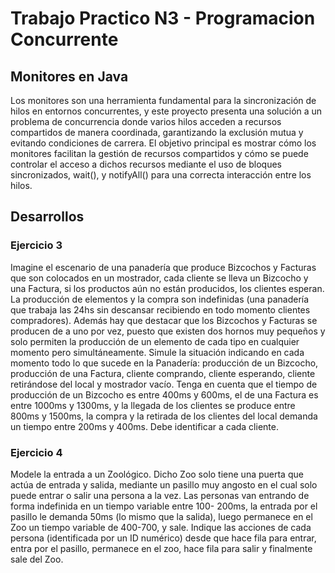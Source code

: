 # Trabajo Practico N3 - Programacion Concurrente
## Monitores en Java
Los monitores son una herramienta fundamental para la sincronización de hilos en entornos concurrentes, y este proyecto presenta una solución a un problema de concurrencia donde varios hilos acceden a recursos compartidos de manera coordinada, garantizando la exclusión mutua y evitando condiciones de carrera.
El objetivo principal es mostrar cómo los monitores facilitan la gestión de recursos compartidos y cómo se puede controlar el acceso a dichos recursos mediante el uso de bloques sincronizados, wait(), y notifyAll() para una correcta interacción entre los hilos.
## Desarrollos
### Ejercicio 3
Imagine el escenario de una panadería que produce Bizcochos y Facturas que son colocados en un mostrador, cada cliente se lleva un Bizcocho y una Factura, si los productos aún no están producidos, los clientes esperan. La producción de elementos y la compra son indefinidas (una panadería que trabaja las 24hs sin descansar recibiendo en todo momento clientes compradores). Además hay que destacar que los Bizcochos y Facturas se producen de a uno por vez, puesto que existen dos hornos muy pequeños y solo permiten la producción de un elemento de cada tipo en cualquier momento pero simultáneamente. Simule la situación indicando en cada momento todo lo que sucede en la Panadería: producción de un Bizcocho, producción de una Factura, cliente comprando, cliente esperando, cliente retirándose del local y mostrador vacío. Tenga en cuenta que el tiempo de producción de un Bizcocho es entre 400ms y 600ms, el de una Factura es entre 1000ms y 1300ms, y la llegada de los clientes se produce entre 800ms y 1500ms, la compra y la retirada de los clientes del local demanda un tiempo entre 200ms y 400ms. Debe identificar a cada cliente.
### Ejercicio 4
Modele la entrada a un Zoológico. Dicho Zoo solo tiene una puerta que actúa de entrada y salida, mediante un pasillo muy angosto en el cual solo puede entrar o salir una persona a la vez. Las personas van entrando de forma indefinida en un tiempo variable entre 100- 200ms, la entrada por el pasillo le demanda 50ms (lo mismo que la salida), luego permanece en el Zoo un tiempo variable de 400-700, y sale. Indique las acciones de cada persona (identificada por un ID numérico) desde que hace fila para entrar, entra por el pasillo, permanece en el zoo, hace fila para salir y finalmente sale del Zoo.
